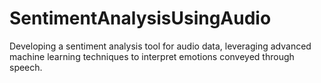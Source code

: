 # SentimentAnalysisUsingAudio
Developing a sentiment analysis tool for audio data, leveraging advanced machine learning techniques to interpret emotions conveyed through speech.
